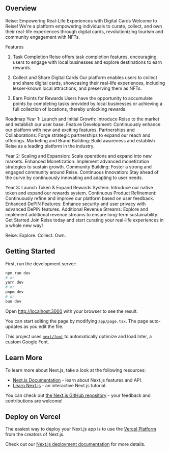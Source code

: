 
## Overview
Reise: Empowering Real-Life Experiences with Digital Cards
Welcome to Reise! We're a platform empowering individuals to curate, collect, and own their real-life experiences through digital cards, revolutionizing tourism and community engagement with NFTs.

Features
1. Task Completion
Reise offers task completion features, encouraging users to engage with local businesses and explore destinations to earn rewards.

2. Collect and Share Digital Cards
Our platform enables users to collect and share digital cards, showcasing their real-life experiences, including lesser-known local attractions, and preserving them as NFTs.

3. Earn Points for Rewards
Users have the opportunity to accumulate points by completing tasks provided by local businesses or achieving a full collection of locations, thereby unlocking rewards.

Roadmap
Year 1:
Launch and Initial Growth: Introduce Reise to the market and establish our user base.
Feature Development: Continuously enhance our platform with new and exciting features.
Partnerships and Collaborations: Forge strategic partnerships to expand our reach and offerings.
Marketing and Brand Building: Build awareness and establish Reise as a leading platform in the industry.

Year 2:
Scaling and Expansion: Scale operations and expand into new markets.
Enhanced Monetization: Implement advanced monetization strategies to sustain growth.
Community Building: Foster a strong and engaged community around Reise.
Continuous Innovation: Stay ahead of the curve by continuously innovating and adapting to user needs.


Year 3:
Launch Token & Expand Rewards System: Introduce our native token and expand our rewards system.
Continuous Product Refinement: Continuously refine and improve our platform based on user feedback.
Enhanced DePIN Features: Enhance security and user privacy with advanced DePIN features.
Additional Revenue Streams: Explore and implement additional revenue streams to ensure long-term sustainability.
Get Started
Join Reise today and start curating your real-life experiences in a whole new way!


Reise: Explore. Collect. Own.

## Getting Started

First, run the development server:

```bash
npm run dev
# or
yarn dev
# or
pnpm dev
# or
bun dev
```

Open [http://localhost:3000](http://localhost:3000) with your browser to see the result.

You can start editing the page by modifying `app/page.tsx`. The page auto-updates as you edit the file.

This project uses [`next/font`](https://nextjs.org/docs/basic-features/font-optimization) to automatically optimize and load Inter, a custom Google Font.

## Learn More

To learn more about Next.js, take a look at the following resources:

- [Next.js Documentation](https://nextjs.org/docs) - learn about Next.js features and API.
- [Learn Next.js](https://nextjs.org/learn) - an interactive Next.js tutorial.

You can check out [the Next.js GitHub repository](https://github.com/vercel/next.js/) - your feedback and contributions are welcome!

## Deploy on Vercel

The easiest way to deploy your Next.js app is to use the [Vercel Platform](https://vercel.com/new?utm_medium=default-template&filter=next.js&utm_source=create-next-app&utm_campaign=create-next-app-readme) from the creators of Next.js.

Check out our [Next.js deployment documentation](https://nextjs.org/docs/deployment) for more details.
